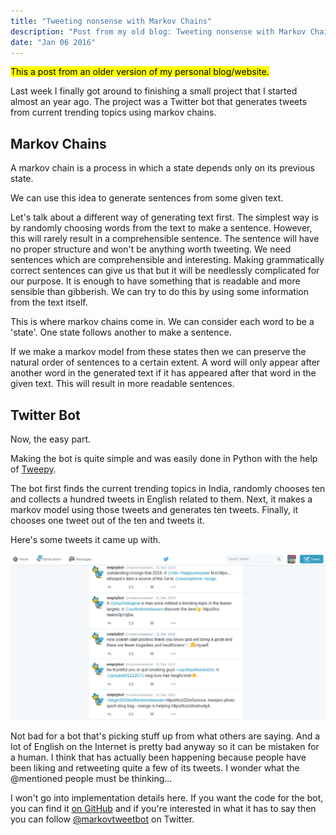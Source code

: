 ```yaml
---
title: "Tweeting nonsense with Markov Chains"
description: "Post from my old blog: Tweeting nonsense with Markov Chains"
date: "Jan 06 2016"
---
```

<mark>This a post from an older version of my personal blog/website.</mark>

Last week I finally got around to finishing a small project that I started almost an year ago.
The project was a Twitter bot that generates tweets from current trending topics using markov chains.

## Markov Chains

A markov chain is a process in which a state depends only on its previous state.

We can use this idea to generate sentences from some given text.

Let's talk about a different way of generating text first.
The simplest way is by randomly choosing words from the text to make a sentence.
However, this will rarely result in a comprehensible sentence.
The sentence will have no proper structure and won't be anything worth tweeting.
We need sentences which are comprehensible and interesting.
Making grammatically correct sentences can give us that but it will be needlessly complicated for our purpose.
It is enough to have something that is readable and more sensible than gibberish.
We can try to do this by using some information from the text itself.

This is where markov chains come in.
We can consider each word to be a 'state'.
One state follows another to make a sentence.

If we make a markov model from these states then we can preserve the natural order of sentences to a certain extent.
A word will only appear after another word in the generated text if it has appeared after that word in the given text.
This will result in more readable sentences.

## Twitter Bot

Now, the easy part.

Making the bot is quite simple and was easily done in Python with the help of [Tweepy](http://www.tweepy.org/).

The bot first finds the current trending topics in India, randomly chooses ten and collects a hundred tweets in English related to them.
Next, it makes a markov model using those tweets and generates ten tweets.
Finally, it chooses one tweet out of the ten and tweets it.

Here's some tweets it came up with.

![emptybot tweets](./emptybot_tweets.jpg)

Not bad for a bot that's picking stuff up from what others are saying.
And a lot of English on the Internet is pretty bad anyway so it can be mistaken for a human.
I think that has actually been happening because people have been liking and retweeting quite a few of its tweets.
I wonder what the @mentioned people must be thinking...

I won't go into implementation details here.
If you want the code for the bot, you can find it [on GitHub](https://github.com/pbaisla/emptybot.git) and if you're interested in what it has to say then you can follow [@markovtweetbot](https://twitter.com/markovtweetbot) on Twitter.